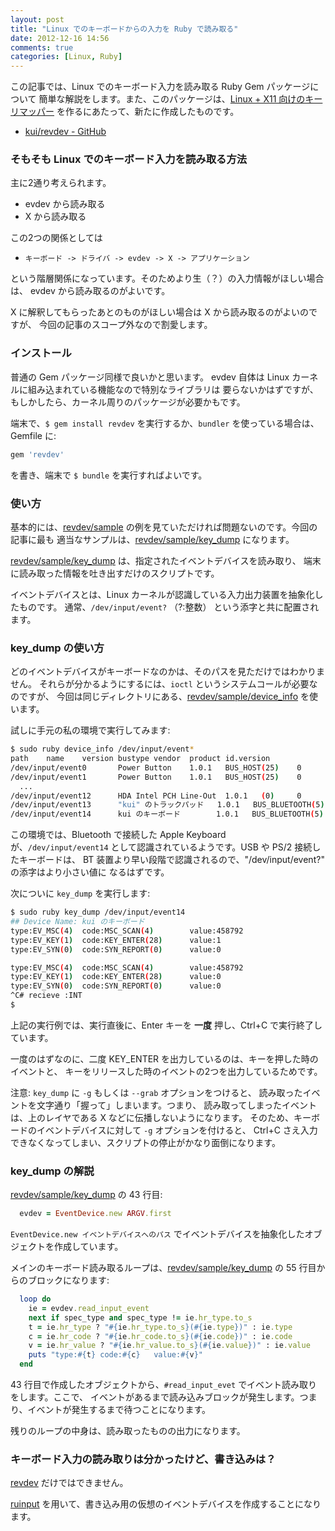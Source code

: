 ```yaml
---
layout: post
title: "Linux でのキーボードからの入力を Ruby で読み取る"
date: 2012-12-16 14:56
comments: true
categories: [Linux, Ruby]
---
```


この記事では、Linux でのキーボード入力を読み取る Ruby Gem パッケージについて
簡単な解説をします。また、このパッケージは、[Linux + X11 向けのキーリマッパー][1]
を作るにあたって、新たに作成したものです。

* [kui/revdev - GitHub][2]


### そもそも Linux でのキーボード入力を読み取る方法

主に2通り考えられます。

* evdev から読み取る
* X から読み取る

この2つの関係としては

* `キーボード -> ドライバ -> evdev -> X -> アプリケーション`

という階層関係になっています。そのためより生（？）の入力情報がほしい場合は、
evdev から読み取るのがよいです。

X に解釈してもらったあとのものがほしい場合は X から読み取るのがよいのですが、
今回の記事のスコープ外なので割愛します。


### インストール

普通の Gem パッケージ同様で良いかと思います。
evdev 自体は Linux カーネルに組み込まれている機能なので特別なライブラリは
要らないかはずですが、もしかしたら、カーネル周りのパッケージが必要かもです。

端末で、`$ gem install revdev` を実行するか、`bundler` を使っている場合は、Gemfile に:

```ruby
gem 'revdev'
```

を書き、端末で `$ bundle` を実行すればよいです。


### 使い方

基本的には、[revdev/sample][3] の例を見ていただければ問題ないのです。今回の記事に最も
適当なサンプルは、[revdev/sample/key_dump][4] になります。

[revdev/sample/key_dump][4] は、指定されたイベントデバイスを読み取り、
端末に読み取った情報を吐き出すだけのスクリプトです。

イベントデバイスとは、Linux カーネルが認識している入力出力装置を抽象化したものです。
通常、`/dev/input/event?` （?:整数） という添字と共に配置されます。


### key_dump の使い方

どのイベントデバイスがキーボードなのかは、そのパスを見ただけではわかりません。
それらが分かるようにするには、`ioctl` というシステムコールが必要なのですが、
今回は同じディレクトリにある、[revdev/sample/device_info][5] を使います。

試しに手元の私の環境で実行してみます:

```sh
$ sudo ruby device_info /dev/input/event*
path    name    version bustype vendor  product id.version
/dev/input/event0       Power Button    1.0.1   BUS_HOST(25)    0       1       0.0.0
/dev/input/event1       Power Button    1.0.1   BUS_HOST(25)    0       1       0.0.0
  ...
/dev/input/event12      HDA Intel PCH Line-Out  1.0.1   (0)     0       0       0.0.0
/dev/input/event13      "kui" のトラックパッド   1.0.1   BUS_BLUETOOTH(5)        1452    782     0.1.96
/dev/input/event14      kui のキーボード        1.0.1   BUS_BLUETOOTH(5)        1452    597     0.0.80
```

この環境では、Bluetooth で接続した Apple Keyboard が、`/dev/input/event14`
として認識されているようです。USB や PS/2 接続したキーボードは、
BT 装置より早い段階で認識されるので、"/dev/input/event?" の添字はより小さい値に
なるはずです。

次についに `key_dump` を実行します:

```sh
$ sudo ruby key_dump /dev/input/event14
## Device Name: kui のキーボード
type:EV_MSC(4)  code:MSC_SCAN(4)        value:458792
type:EV_KEY(1)  code:KEY_ENTER(28)      value:1
type:EV_SYN(0)  code:SYN_REPORT(0)      value:0

type:EV_MSC(4)  code:MSC_SCAN(4)        value:458792
type:EV_KEY(1)  code:KEY_ENTER(28)      value:0
type:EV_SYN(0)  code:SYN_REPORT(0)      value:0
^C# recieve :INT
$
```

上記の実行例では、実行直後に、Enter キーを **一度** 押し、Ctrl+C で実行終了しています。

一度のはずなのに、二度 KEY_ENTER を出力しているのは、キーを押した時のイベントと、
キーをリリースした時のイベントの2つを出力しているためです。

注意: `key_dump` に `-g` もしくは `--grab` オプションをつけると、
読み取ったイベントを文字通り「握って」しまいます。つまり、
読み取ってしまったイベントは、上のレイヤである X などに伝播しないようになります。
そのため、キーボードのイベントデバイスに対して `-g` オプションを付けると、
Ctrl+C さえ入力できなくなってしまい、スクリプトの停止がかなり面倒になります。


### key_dump の解説

[revdev/sample/key_dump][4] の 43 行目:

```ruby
  evdev = EventDevice.new ARGV.first
```

`EventDevice.new イベントデバイスへのパス` でイベントデバイスを抽象化したオブジェクトを作成しています。

メインのキーボード読み取るループは、[revdev/sample/key_dump][4] の 55 行目からのブロックになります:

```ruby
  loop do
    ie = evdev.read_input_event
    next if spec_type and spec_type != ie.hr_type.to_s
    t = ie.hr_type ? "#{ie.hr_type.to_s}(#{ie.type})" : ie.type
    c = ie.hr_code ? "#{ie.hr_code.to_s}(#{ie.code})" : ie.code
    v = ie.hr_value ? "#{ie.hr_value.to_s}(#{ie.value})" : ie.value
    puts "type:#{t}	code:#{c}	value:#{v}"
  end
```

43 行目で作成したオブジェクトから、`#read_input_evet` でイベント読み取りをします。ここで、
イベントがあるまで読み込みブロックが発生します。つまり、イベントが発生するまで待つことになります。

残りのループの中身は、読み取ったものの出力になります。

### キーボード入力の読み取りは分かったけど、書き込みは？

[revdev][2] だけではできません。

[ruinput][6] を用いて、書き込み用の仮想のイベントデバイスを作成することになります。


[1]: http://k-ui.jp/blog/2012/06/06/rbindkeys-configurable-key-remapper-in-ruby/ "Ruby で設定できる Linux 環境向けキーリマッパー作った - 電卓片手に"
[2]: https://github.com/kui/revdev "kui/revdev · GitHub"
[3]: https://github.com/kui/revdev/tree/master/sample "revdev/sample at master · kui/revdev · GitHub "
[4]: https://github.com/kui/revdev/blob/master/sample/key_dump "revdev/sample/key_dump at master · kui/revdev · GitHub"
[5]: https://github.com/kui/revdev/blob/master/sample/device_info "revdev/sample/device_info at master · kui/revdev · GitHub"
[6]: https://github.com/kui/ruinput "kui/ruinput · GitHub"
